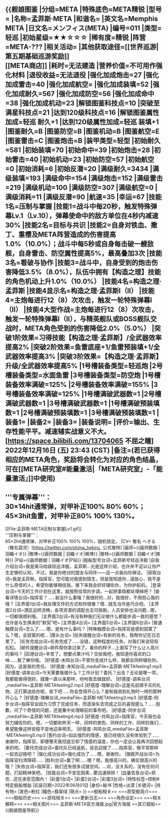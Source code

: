{{舰娘图鉴 
|分组=META
|特殊底色=META精锐
|型号=
|名称=孟菲斯·META
|和谐名=
|英文名=Memphis META
|日文名=メンフィス(META)
|编号=011
|类型=轻巡
|初始星级=★★☆☆☆
|稀有度=精锐
|阵营=META-???
|相关活动=
|其他获取途径=[[世界巡游|第五期基础巡游奖励]]<br>[[META商店]]
|耗时=无法建造
|营养价值=不可用作强化材料
|退役收益=无法退役
|强化加成炮击=27
|强化加成雷击=40
|强化加成航空=
|强化加成装填=52
|强化加成耐久=567
|强化加成防空=56
|强化加成命中=38
|强化加成机动=23
|解锁图鉴科技点=10
|突破至满星科技点=21
|达到120级科技点=16
|解锁图鉴属性加成=轻巡 耐久+1
|达到120级属性加成=轻巡 装填+1
|图鉴耐久=B
|图鉴防空=B
|图鉴机动=B
|图鉴航空=E
|图鉴雷击=C
|图鉴炮击=B
|装甲类型=轻型
|初始耐久=581
|初始装填=70
|初始命中=39
|初始炮击=28
|初始雷击=40
|初始机动=23
|初始防空=57
|初始航空=0
|初始消耗=6
|初始反潜=20
|满级耐久=3434
|满级装填=193
|满级命中=154
|满级炮击=152
|满级雷击=219
|满级机动=100
|满级防空=307
|满级航空=0
|满级消耗=11
|满级反潜=90
|航速=35
|幸运=67
|技能1名=压制与掌握
|技能1=战斗中每20秒，触发特殊弹幕Lv.1（Lv.10），弹幕使命中的敌方单位在4秒内减速30%
|技能2名=目标与共识
|技能2=自身对铁血、撒丁、重樱及META阵营造成的伤害提高1.0%（10.0%）；战斗中每5秒或自身每击破一艘敌舰，自身雷击、防空属性提高5%，最高叠加3次
|技能3名=看破与协作
|技能3=战斗中，自身受到的炮击伤害降低3.5%（8.0%），队伍中拥有【构造之理】技能的角色机动上升1.0%（10.0%）
|技能4名=构造之理·孟菲斯
|技能4显示名=构造之理·孟菲斯I（II）
|技能4=主炮每进行12（8）次攻击，触发一轮特殊弹幕I（II）
|技能4大型作战=主炮每进行12（8）次攻击，触发一轮特殊弹幕I（II），与精英舰队或BOSS舰队交战时，META角色受到的伤害降低2.0%（5.0%）
|突破1阶效果=习得技能【构造之理·孟菲斯】/全武器效率提高2%
|突破2阶效果=鱼雷底座+1/鱼雷预装填+1/全武器效率提高3%
|突破3阶效果=【构造之理·孟菲斯】升级/全武器效率提高5%
|1号槽装备类型=轻巡炮
|2号槽装备类型=水面鱼雷
|3号槽装备类型=防空炮
|1号槽装备效率满破=125%
|2号槽装备效率满破=155%
|3号槽装备效率满破=125%
|1号槽满破武器数=1
|2号槽满破武器数=1
|3号槽满破武器数=1
|1号槽满破预装填数=1
|2号槽满破预装填数=1
|3号槽满破预装填数=1
|装备1=
|装备2=
|装备3=
|装备说明=
|评价=输出、生存性能平平。减速辅实战意义不大。<br>
[https://space.bilibili.com/13704065 不屈之瞳] 2022年12月16日 (五) 23:43 (CST)
|备注=(若已获得相应的META角色，奖励将会转化为对应的角色结晶，可在[[META研究室#能量激活|「META研究室」-「能量激活」]]中使用)
----
'''专属弹幕'''：<br>
30×14hit通常弹，对甲补正100% 80% 60%；<br>
45×3hit鱼雷，对甲补正80% 100% 130%。
----
[[File:孟菲斯·META压制与掌握Lv1.gif]]<br>
'''压制与掌握'''：<br>
65×2hit通常弹，对甲补正100% 100% 100%，随机锁定。
|CV= 椎名 へきる（椎名碧流）[https://twitter.com/shiina_hekiru_ 公式推特]
|画师={{画师数据 | 羽織イオ}}
|微博={{画师数据 | 羽織イオ|微博}}
|推特={{画师数据 | 羽織イオ|推特}}
|P站={{画师数据 | 羽織イオ|P站}}
|舰船型号台词=孟菲斯号轻巡洋舰
|自我介绍台词=我是奥马哈级轻巡洋舰，孟菲斯…光是这样介绍，也许并不足以让你产生定够的认知，不过，我是你绝对的盟友与同伴——这一点我向你保证。
|获取台词=我是孟菲斯。指挥官，您可能对我感到陌生，但是我知道你…请放心，我不是什么奇怪的人，希望你能够相信我。接下来我会好好辅佐你，为你护航的。
|登录台词=今天的工作计划在这里，就按照往常的步调，一起把事情都处理掉吧？
|查看详情台词=指挥官？……我没什么事哦？我很好的…对，我很好，不用担心我的哦？
|主界面1台词=我处理文件的方式和你很像？嗯…就先当作是巧合吧。
|主界面2台词=港区运转流畅，各项资源的调配也无可挑剔，人员安排也没问题…嗯，一切都很顺利哦。
|主界面3台词=有没有种我们无论做什么都能步调一致的感觉？也许是与生俱来的“默契”吧~
|主界面4台词=
|主界面5台词=
|主界面6台词=
|普通触摸台词=怎么了……嗯，是有什么事吗？
|特殊触摸台词=指挥官是感到寂寞了么？嗯，会寂寞的呢…
|摸头台词=
|任务提醒台词=有新的任务，我帮你记在日志里了。
|任务完成台词=任务完成了……没错，这种程度的任务，对我们来说轻轻松松。
|邮件提醒台词=邮件帮你拿过来了。看你的样子…上面写了什么让人高兴的事吗？
|回港台词=辛苦了。想要点果汁吗？交给我吧，我知道你喜欢的口味……我了解你哦。
|好感度-未知台词=不管你变成什么样，我都会同样辅佐你。因为，这是我的责任。
|好感度-未知台词_mediaFile=孟菲斯·METAfeeling1.mp3
|好感度-调率台词=今天需要我做什么？工作计划？委托？出击？无论是哪一项，我都能做得很好。就像一直以来那样，吩咐我去做就好。
|好感度-调率台词_mediaFile=孟菲斯·METAfeeling2.mp3
|好感度-理解台词=这是先前顺手买的礼物，正打算送给你呢，收下吧……你会觉得开心么？是和我收到礼物时—样的那种开心么？
|好感度-理解台词_mediaFile=孟菲斯·METAfeeling3.mp3
|好感度-同步台词=指挥官会因为习惯了完成任务，而逐渐失去完成之后的喜悦感么？……抱歉，问了个奇怪的问题，还是集中处理眼前的事务吧。
|好感度-同步台词_mediaFile=孟菲斯·METAfeeling4.mp3
|好感度-共鸣台词=指挥官，今天我也会努力辅佐你的。嗯，一切都和昨天一样，同样的景色、同样的工作、同样的我们…希望能像这样安稳不变地迎来明天。
|好感度-共鸣台词_mediaFile=孟菲斯·METAfeeling5.mp3
|誓约台词=如此强烈的情感，我已经很久没有体验到了……谢谢你，指挥官。即便哪天我彻底忘却了情感的温度，你也一定会让我再次回想起来的吧。
|委托完成台词=委托队已经返航，该去迎接了……指挥官，像平常那样一起去迎接吧？
|强化成功台词=强化成功了……嗯，谢谢你。
|旗舰开战台词=为指挥官扫清障碍……
|胜利台词=赢了啊……嗯？嗯，我很高兴的，确实很高兴的哦？
|失败台词=指挥官，我们还有很多试错空间。…对，没关系的，没有任何问题，打起精神来吧。
|技能台词=不安定因素…要迅速排除！
|血量告急台词=损伤…还在承受范围内！
|彩蛋1台词=
|彩蛋2台词=
|彩蛋3台词=
|特性标签=控制#特定舰船增益
|实装日期=2022年06月01日
|身份=秘书
|性格=淡漠
|关键词=
|持有物=
|发色=粉红
|瞳色=翡翠绿
|萌点=
}}
==舰船相关==
===原型舰简介===
===舰船历史===
==游戏相关==
===更新日志===
===角色设定===
===相关解释===
===相关图片===
<gallery mode="packed" heights="300px">
孟菲斯·META官方海报.jpg|官方海报
</gallery>
==其它舰船==
{{舰娘图鉴导航}}